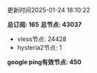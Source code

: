 更新时间2025-01-24 18:10:22

**总订阅: 165**
**总节点: 43037**
- vless节点: 24428
- hysteria2节点: 1

**google ping有效节点: 450**
